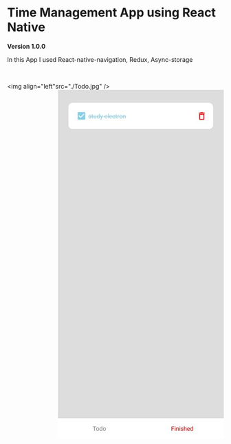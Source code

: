 # Time Management App using React Native

**Version 1.0.0**

<p>
  In this App I used React-native-navigation, Redux, Async-storage
</p>

<br/>

<img align="left"src="./Todo.jpg" />
<img align="right" src="./Finished.jpg" />
